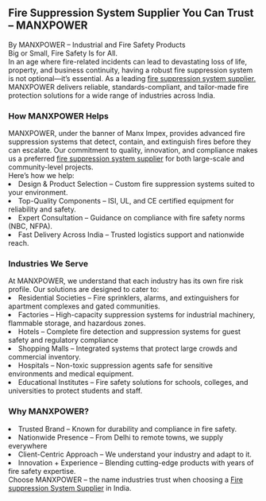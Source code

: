 <h2>Fire Suppression System Supplier You Can Trust – MANXPOWER</h2>
By MANXPOWER – Industrial and Fire Safety Products<br>
Big or Small, Fire Safety Is for All.<br>
In an age where fire-related incidents can lead to devastating loss of life, property, and business continuity, having a robust fire suppression system is not optional—it’s essential. As a leading <a href="https://manximpex.com/" title="fire suppression system supplier" alt"fire suppression system supplier">fire suppression system supplier.</a> MANXPOWER delivers reliable, standards-compliant, and tailor-made fire protection solutions for a wide range of industries across India.<br>
<h3>How MANXPOWER Helps</h3>
MANXPOWER, under the banner of Manx Impex, provides advanced fire suppression systems that detect, contain, and extinguish fires before they can escalate. Our commitment to quality, innovation, and compliance makes us a preferred <a href="https://manximpex.com/" title="fire suppression system supplier" alt"fire suppression system supplier">fire suppression system supplier</a> for both large-scale and community-level projects.<br>
Here’s how we help:<br>
<li>Design & Product Selection – Custom fire suppression systems suited to your environment.</li>
<li>Top-Quality Components – ISI, UL, and CE certified equipment for reliability and safety.</li>
<li>Expert Consultation – Guidance on compliance with fire safety norms (NBC, NFPA).</li>
<li>Fast Delivery Across India – Trusted logistics support and nationwide reach.</li>
<h3>Industries We Serve</h3>
At MANXPOWER, we understand that each industry has its own fire risk profile. Our solutions are designed to cater to:<br>
<li>Residential Societies – Fire sprinklers, alarms, and extinguishers for apartment complexes and gated communities.</li>
<li>Factories – High-capacity suppression systems for industrial machinery, flammable storage, and hazardous zones.</li>
<li>Hotels – Complete fire detection and suppression systems for guest safety and regulatory compliance</li>
<li>Shopping Malls – Integrated systems that protect large crowds and commercial inventory.</li>
<li>Hospitals – Non-toxic suppression agents safe for sensitive environments and medical equipment.</li>
<li>Educational Institutes – Fire safety solutions for schools, colleges, and universities to protect students and staff.</li>
<h3>Why MANXPOWER?</h3>
<li>Trusted Brand – Known for durability and compliance in fire safety.</li>
<li>Nationwide Presence – From Delhi to remote towns, we supply everywhere</li>
<li>Client-Centric Approach – We understand your industry and adapt to it.</li>
<li>Innovation + Experience – Blending cutting-edge products with years of fire safety expertise.</li>
Choose MANXPOWER – the name industries trust when choosing a <a href="https://manximpex.com/" title="fire suppression system supplier" alt"fire suppression system supplier">Fire suppression System Supplier</a> in India.<br>
